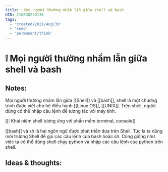 ```yaml
---
title: ❕ Mọi người thường nhầm lẫn giữa shell và bash
UID: 210830220136
tags:
  - 'created/2021/Aug/30'
  - 'seed'
  - 'permanent/think'
---
```

# ❕ Mọi người thường nhầm lẫn giữa shell và bash

## Notes:
Mọi người thường nhầm lẫn giữa [[Shell]] và [[bash]], shell là một chương trình được viết cho hệ điều hành [[Linux OS]], [[UNIX]]. Trên shell, người dùng có thể nhập câu lệnh để tương tác với máy tính.

[[❕ Khái niệm shell tương ứng với phần mềm terminal, console]]

[[bash]] và sh là hai ngôn ngữ được phát triển dựa trên Shell. Tức là ta dùng môi trường Shell để gọi các câu lệnh của bash hoặc sh. Cũng giống như việc ta có thể dùng shell chạy python và nhập các câu lệnh của python trên shell.

## Ideas & thoughts:
